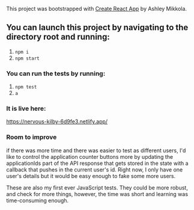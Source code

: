 This project was bootstrapped with [Create React App](https://github.com/facebook/create-react-app) by Ashley Mikkola.

## You can launch this project by navigating to the directory root and running:

1) `npm i`
2) `npm start`

### You can run the tests by running:

1) `npm test`
2) `a`

### It is live here:

https://nervous-kilby-6d9fe3.netlify.app/

### Room to improve

if there was more time and there was easier to test as different users, I'd like to control the application counter buttons more by updating the applicationIds part of the API response that gets stored in the state with a callback that pushes in the current user's id. Right now, I only have one user's details but it would be easy enough to fake some more users.

These are also my first ever JavaScript tests. They could be more robust, and check for more things, however, the time was short and learning was time-consuming enough.


